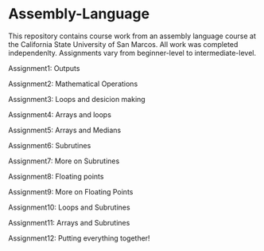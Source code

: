 # Assembly-Language
This repository contains course work from an assembly language course at the 
California State University of San Marcos. All work was completed independenlty. 
Assignments vary from beginner-level to intermediate-level.

Assignment1: Outputs

Assignment2: Mathematical Operations

Assignment3: Loops and desicion making

Assignment4: Arrays and loops

Assignment5: Arrays and Medians

Assignment6: Subrutines

Assignment7: More on Subrutines

Assignment8: Floating points

Assignment9: More on Floating Points

Assignment10: Loops and Subrutines

Assignment11: Arrays and Subrutines

Assignment12: Putting everything together!
